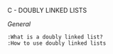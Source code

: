 C - DOUBLY LINKED LISTS


*General*

	:What is a doubly linked list?
	:How to use doubly linked lists
